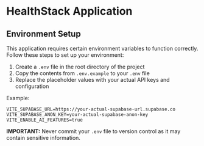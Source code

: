 
# HealthStack Application

## Environment Setup

This application requires certain environment variables to function correctly. Follow these steps to set up your environment:

1. Create a `.env` file in the root directory of the project
2. Copy the contents from `.env.example` to your `.env` file
3. Replace the placeholder values with your actual API keys and configuration

Example:
```
VITE_SUPABASE_URL=https://your-actual-supabase-url.supabase.co
VITE_SUPABASE_ANON_KEY=your-actual-supabase-anon-key
VITE_ENABLE_AI_FEATURES=true
```

**IMPORTANT:** Never commit your `.env` file to version control as it may contain sensitive information.
